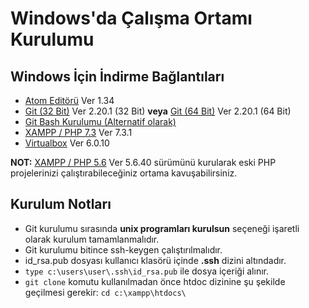 # Windows'da Çalışma Ortamı Kurulumu

## Windows İçin İndirme Bağlantıları
- [Atom Editörü](https://github.com/atom/atom/releases/download/v1.34.0/atom-windows.zip) Ver 1.34
- [Git (32 Bit)](https://github.com/git-for-windows/git/releases/download/v2.20.1.windows.1/Git-2.20.1-32-bit.exe) Ver 2.20.1 (32 Bit) **veya** [Git (64 Bit)](https://github.com/git-for-windows/git/releases/download/v2.20.1.windows.1/Git-2.20.1-64-bit.exe) Ver 2.20.1 (64 Bit)
- [Git Bash Kurulumu (Alternatif olarak)](./kurulum.windows.gitbash.md)
- [XAMPP / PHP 7.3](https://www.apachefriends.org/xampp-files/7.3.1/xampp-win32-7.3.1-0-VC15-installer.exe) Ver 7.3.1
- [Virtualbox](https://download.virtualbox.org/virtualbox/6.0.10/VirtualBox-6.0.10-132072-Win.exe) Ver 6.0.10


**NOT:** [XAMPP / PHP 5.6](https://www.apachefriends.org/xampp-files/5.6.40/xampp-win32-5.6.40-0-VC11-installer.exe) Ver 5.6.40 sürümünü kurularak eski PHP projelerinizi çalıştırabileceğiniz ortama kavuşabilirsiniz.

## Kurulum Notları
- Git kurulumu sırasında **unix programları kurulsun** seçeneği işaretli olarak kurulum tamamlanmalıdır.
- Git kurulumu bitince ssh-keygen çalıştırılmalıdır.
- id_rsa.pub dosyası kullanıcı klasörü içinde **.ssh** dizini altındadır.
- ```type c:\users\user\.ssh\id_rsa.pub``` ile dosya içeriği alınır.
- ```git clone``` komutu kullanılmadan önce htdoc dizinine şu şekilde geçilmesi gerekir: ```cd c:\xampp\htdocs\```
